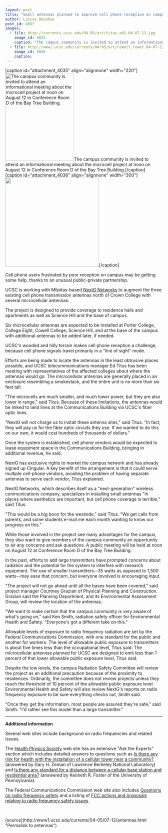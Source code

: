 ```yaml
---
layout: post
title: "Small antennas planned to improve cell phone reception on campus"
author: Louise Donahue
post_id: 4037
images:
  - file: http://currents.ucsc.edu/04-05/art/titus_ed1.04-07-12.jpg
    image_id: 4035
    caption: "The campus community is invited to attend an informational meeting about the microcell project at noon on August 12 in Conference Room D of the Bay Tree Building."
  - file: http://www1.ucsc.edu/currents/04-05/art/cowell_tower.04-07-12.jpg
    image_id: 4036
    caption: 
---
```


[caption id="attachment_4035" align="alignnone" width="220"]<a href="http://localhost/mysite/wp-content/uploads/2004/07/titus_ed1.04-07-12.jpg"><img class="size-full wp-image-4035" src="http://localhost/mysite/wp-content/uploads/2004/07/titus_ed1.04-07-12.jpg" alt="The campus community is invited to attend an informational meeting about the microcell project at noon on August 12 in Conference Room D of the Bay Tree Building." width="220" height="281" /></a>The campus community is invited to attend an informational meeting about the microcell project at noon on August 12 in Conference Room D of the Bay Tree Building.[/caption]
[caption id="attachment_4036" align="alignnone" width="300"]<a href="http://localhost/mysite/wp-content/uploads/2004/07/cowell_tower.04-07-12.jpg"><img class="size-full wp-image-4036" src="http://localhost/mysite/wp-content/uploads/2004/07/cowell_tower.04-07-12.jpg" alt="" width="300" height="285" /></a>[/caption]
<p>
  Cell phone users frustrated by poor reception on campus may be getting some help, thanks to an unusual public-private partnership.<br>
</p>
<p>
  UCSC is working with Milpitas-based <a href="http://www.nextgnetworks.net/index2.htm">NextG Networks</a> to augment the three existing cell phone transmission antennas north of Crown College with several microcellular antennas.<br>
</p>
<p>
  The project is designed to provide coverage to residence halls and apartments as well as Science Hill and the base of campus.
</p>
<p>
  Six microcellular antennas are expected to be installed at Porter College, College Eight, Cowell College, Science Hill, and at the base of the campus with additional antennas to be added later, if needed.
</p>
<p>
  UCSC's wooded and hilly terrain makes cell phone reception a challenge, because cell phone signals travel primarily in a "line of sight" mode.<br>
</p>
<p>
  Efforts are being made to locate the antennas in the least obtrusive places possible, and UCSC telecommunications manager Ed Titus has been meeting with representatives of the affected colleges about where the antennas would go. The microcellular antennas are generally placed in an enclosure resembling a smokestack, and the entire unit is no more than six feet tall.<br>
</p>
<p>
  "The microcells are much smaller, and much lower power, but they are also lower in range," said Titus. Because of these limitations, the antennas would be linked to land lines at the Communications Building via UCSC's fiber optic lines.<br>
</p>
<p>
  "NextG will not charge us to install these antenna sites," said Titus. "In fact, they will pay us for the fiber optic circuits they use. If we wanted to do this on our own, it would cost hundreds of thousands of dollars."<br>
</p>
<p>
  Once the system is established, cell phone vendors would be expected to lease equipment space in the Communications Building, bringing in additional revenue, he said.<br>
</p>
<p>
  NextG has exclusive rights to market the campus network and has already signed up Cingular. A key benefit of the arrangement is that it could serve multiple cell-phone vendors, avoiding the problem of having separate antennas to serve each vendor, Titus explained.<br>
</p>
<p>
  NextG Networks, which describes itself as a "next-generation" wireless communications company, specializes in installing small antennas "in places where aesthetics are important, but cell phone coverage is terrible," said Titus.<br>
</p>
<p>
  "This would be a big boon for the westside," said Titus. "We get calls from parents, and some students e-mail me each month wanting to know our progress on this."<br>
</p>
<p>
  While those involved in the project see many advantages for the campus, they also want to give members of the campus community an opportunity to air any concerns and ask questions. A public meeting will be held at noon on August 12 at Conference Room D of the Bay Tree Building.<br>
</p>
<p>
  In the past, efforts to add large transmitters have prompted concerns about radiation and the potential for the system to interfere with research equipment. The use of smaller transmitters--35 watts as opposed to 1,500 watts--may ease that concern, but everyone involved is encouraging input.<br>
</p>
<p>
  "The project will not go ahead until all the bases have been covered," said project manager Courtney Grazian of Physical Planning and Construction. Grazian said the Planning Department, and its Environmental Assessment Group, will review the location of the antennas.<br>
</p>
<p>
  "We want to make certain that the campus community is very aware of what's going on," said Ken Smith, radiation safety officer for Environmental Health and Safety. "Everyone's got a different take on this."<br>
</p>
<p>
  Allowable levels of exposure to radio frequency radiation are set by the Federal Communications Commission, with one standard for the public and another for workers. The level of allowable public exposure to transmitters is about five times less than the occupational level, Titus said. The microcellular antennas planned for UCSC are designed to emit less than 1 percent of that lower allowable public exposure level, Titus said.<br>
</p>
<p>
  Despite the low levels, the campus Radiation Safety Committee will review the project as an additional precaution because of the proximity to residences. Ordinarily, the committee does not review projects unless they reach the threshold of 10 percent of the allowable public exposure level. Environmental Health and Safety will also review NextG's reports on radio frequency exposure to be sure everything checks out, Smith said.<br>
</p>
<p>
  "Once they get the information, most people are assured they're safe," said Smith. "I'd rather see this model than a large transmitter."
</p>
<hr>
<p>
  <b>Additional information</b>
</p>
<p>
  Several web sites include background on radio frequencies and related issues.
</p>
<p>
  The <a href="http://www.hps.org">Health Physics Society</a> web site has an extensive "Ask the Experts" section which includes detailed answers to questions such as <a href="http://hps.org/publicinformation/ate/q79.html">Is there any risk for health with the installation of a cellular tower near a community?</a> (answered by Gary H. Zeman of Lawrence Berkeley National Laboratory) and <a href="http://hps.org/publicinformation/ate/q511.html">Is there any standard for a distance between a cellular base station and residential area?</a> (answered by Kenneth R. Foster of the University of Pennsylvania).<br>
</p>
<p>
  The Federal Communications Commission web site also includes <a href="http://www.fcc.gov/oet/rfsafety/rf-faqs.html">Questions on radio frequency safety</a> and a listing of <a href="http://www.fcc.gov/oet/rfsafety/Welcome.html">FCC actions and proposals relating to radio frequency safety issues</a>.<br>
</p>
<p>
  <br>
</p>
[source](http://www1.ucsc.edu/currents/04-05/07-12/antennas.html "Permalink to antennas")
